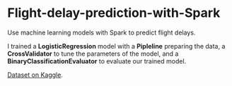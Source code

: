 # Flight-delay-prediction-with-Spark
Use machine learning models with Spark to predict flight delays.

I trained a **LogisticRegression** model with a **Pipleline** preparing the data, a **CrossValidator** to tune the parameters of the model, and a **BinaryClassificationEvaluator** to evaluate our trained model.

[Dataset on Kaggle](https://www.kaggle.com/tylerx/flights-and-airports-data).
